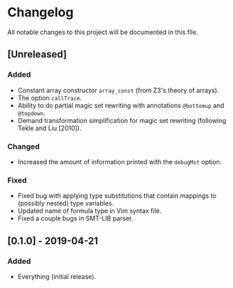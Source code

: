 # Changelog
All notable changes to this project will be documented in this file.

## [Unreleased]
### Added
- Constant array constructor `array_const` (from Z3's theory of arrays).
- The option `callTrace`.
- Ability to do partial magic set rewriting with annotations `@bottomup` and
  `@topdown`.
- Demand transformation simplification for magic set rewriting (following Tekle
  and Liu [2010]).

### Changed
- Increased the amount of information printed with the `debugMst` option.

### Fixed
- Fixed bug with applying type substitutions that contain mappings to (possibly
  nested) type variables.
- Updated name of formula type in Vim syntax file.
- Fixed a couple bugs in SMT-LIB parser.

## [0.1.0] - 2019-04-21
### Added
- Everything (initial release).
